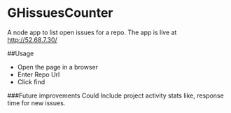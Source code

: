 # GHissuesCounter
A node app to list open issues for a repo.
The app is live at http://52.68.7.30/

##Usage
<ul>
<li>Open the page in a browser</li>

<li>Enter Repo Url</li>

<li>Click find</li>
</ul>

###Future improvements
Could Include project activity stats like, response time for new issues.
